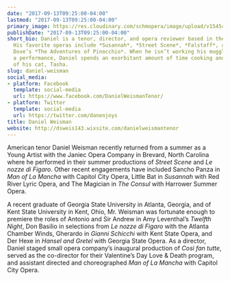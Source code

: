 ```yaml
---
date: "2017-09-13T09:25:00-04:00"
lastmod: "2017-09-13T09:25:00-04:00"
primary_image: https://res.cloudinary.com/schmopera/image/upload/v1545409169/media/webhook-uploads/1505308962951/20930491_10214968976244378_2024936259_o.jpeg.jpeg
publishDate: "2017-09-13T09:25:00-04:00"
short_bio: Daniel is a tenor, director, and opera reviewer based in the Atlanta area.
  His favorite operas include *Susannah*, *Street Scene*, *Falstaff*, and Jonathan
  Dove’s *The Adventures of Pinocchio*. When he isn’t working his muggle job or prepping
  a performance, Daniel spends an exorbitant amount of time cooking and taking pictures
  of his cat, Tasha.
slug: daniel-weisman
social_media:
- platform: Facebook
  template: social-media
  url: https://www.facebook.com/DanielWeismanTenor/
- platform: Twitter
  template: social-media
  url: https://twitter.com/danenjoys
title: Daniel Weisman
website: http://dsweis143.wixsite.com/danielweismantenor
---
```


American tenor Daniel Weisman recently returned from a summer as a Young Artist with the Janiec Opera Company in Brevard, North Carolina where he performed in their summer productions of *Street Scene* and *Le nozze di Figaro*. Other recent engagements have included Sancho Panza in *Man of La Mancha* with Capitol City Opera, Little Bat in *Susannah* with Red River Lyric Opera, and The Magician in *The Consul* with Harrower Summer Opera. 

A recent graduate of Georgia State University in Atlanta, Georgia, and of Kent State University in Kent, Ohio, Mr. Weisman was fortunate enough to premiere the roles of Antonio and Sir Andrew in Amy Leventhal’s *Twelfth Night*, Don Basilio in selections from *Le nozze di Figaro* with the Atlanta Chamber Winds, Gherardo in *Gianni Schicchi* with Kent State Opera, and Der Hexe in *Hansel and Gretel* with Georgia State Opera. As a director, Daniel staged small opera company’s inaugural production of *Così fan tutte*, served as the co-director for their Valentine’s Day Love & Death program, and assistant directed and choreographed *Man of La Mancha* with Capitol City Opera.
